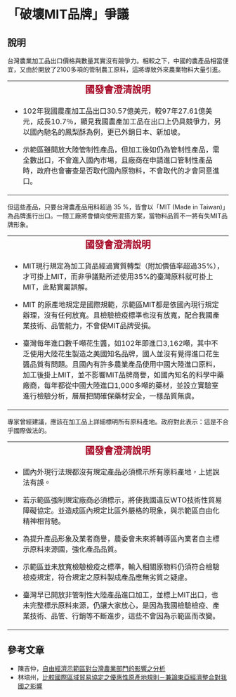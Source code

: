 # 「破壞MIT品牌」爭議 

## 說明

台灣農業加工品出口價格與數量其實沒有競爭力。相較之下，中國的農產品相當便宜，又由於開放了2100多項的管制農工原料，這將導致外來農業物料大量引進。
<table border="0">
<tbody>
<tr>
<td style="text-align: center;"><strong><span style="font-size: 16pt; font-family: 微軟正黑體, sans-serif; color: #a50021;" lang="ZH-TW">國發會澄清說明</span></strong></td>
</tr>
<tr>
<td>
<ul>
<li>
<p>102年我國農產加工品出口30.57億美元，較97年27.61億美元，成長10.7％，顯見我國農產加工品在出口上仍具競爭力，另以國內馳名的鳳梨酥為例，更已外銷日本、新加坡。</p>
</li>
<li>
<p>示範區雖開放大陸管制性產品，但加工後如仍為管制性產品，需全數出口，不會進入國內市場，且廠商在申請進口管制性產品時，政府也會審查是否取代國內原物料，不會取代的才會同意進口。</p>
</li>
</ul>
</td>
</tr>
</tbody>
</table>
但這些產品，只要台灣農產品用料超過 35 %，皆會以「MIT (Made in Taiwan)」為品牌進行出口。一間工廠將會傾向使用混搭方案，當物料品質不一將有失MIT品牌形象。
<table border="0">
<tbody>
<tr>
<td style="text-align: center;"><strong><span style="font-size: 16pt; font-family: 微軟正黑體, sans-serif; color: #a50021;" lang="ZH-TW">國發會澄清說明</span></strong></td>
</tr>
<tr>
<td>
<ul>
<li>
<p>MIT現行規定為加工貨品經過實質轉型（附加價值率超過35%），才可掛上MIT，而非爭議點所述使用35%的臺灣原料就可掛上MIT，此點實屬誤解。</p>
</li>
<li>
<p>MIT 的原產地規定是國際規範，示範區MIT都是依國內現行規定辦理，沒有任何放寬。且檢驗檢疫標準也沒有放寬，配合我國產業技術、品管能力，不會使MIT品牌受損。</p>
</li>
<li>
<p>臺灣每年進口數千噸花生醬，如102年即進口3,162噸，其中不乏使用大陸花生製造之美國知名品牌，國人並沒有覺得進口花生醬品質有問題。且國內有許多農業產品使用中國大陸進口原料，加工後掛上MIT，並不影響MIT品牌商譽，如國內知名的科學中藥廠商，每年都從中國大陸進口1,000多噸的藥材，並設立實驗室進行檢驗分析，層層把關確保藥材安全，一樣品質無虞。</p>
</li>
</ul>
</td>
</tr>
</tbody>
</table>
專家曾經建議，應該在加工品上詳細標明所有原料產地。政府對此表示：這是不合乎國際做法的。
<table border="0">
<tbody>
<tr>
<td style="text-align: center;"><strong><span style="font-size: 16pt; font-family: 微軟正黑體, sans-serif; color: #a50021;" lang="ZH-TW">國發會澄清說明</span></strong></td>
</tr>
<tr>
<td>
<ul>
<li>
<p>國內外現行法規都沒有規定產品必須標示所有原料產地，上述說法有誤。</p>
</li>
<li>
<p>若示範區強制規定廠商必須標示，將使我國違反WTO技術性貿易障礙協定。並造成區內規定比區外嚴格的現象，與示範區自由化精神相背馳。</p>
</li>
<li>
<p>為提升產品形象及業者商譽，農委會未來將輔導區內業者自主標示原料來源國，強化產品品質。</p>
</li>
<li>
<p>示範區並未放寬檢驗檢疫之標準，輸入相關原物料仍須符合檢驗檢疫規定，符合規定之原料製成產品應無劣質之疑慮。</p>
</li>
<li>
<p>臺灣早已開放非管制性大陸產品進口加工，並標上MIT出口，也未完整標示原料來源，仍讓大家放心，是因為我國檢驗檢疫、產業技術、品管、行銷等不斷進步，這些不會因為示範區而改變。</p>
</li>
</ul>
</td>
</tr>
</tbody>
</table>

## 參考文章

* 陳吉仲，[自由經濟示範區對台灣農業部門的影響之分析](http://www.slideshare.net/Watchout-tw/ss-33743658)
* 林培州，[比較國際區域貿易協定之優惠性原產地規則－兼論東亞經濟整合對我國之影響](https://drive.google.com/file/d/0B6ZiS9f8Cm9qMThoYVRGWW1TU2c/edit?usp=sharing)

